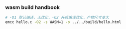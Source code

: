 ### wasm build handbook


``` bash
# -O1 默认编译，无优化，-O2 开启编译优化，产物尺寸变大
emcc hello.c -O2 -s WASM=1 -o ../../build/hello.html
```